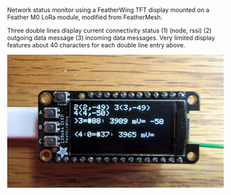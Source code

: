 Network status monitor using a FeatherWing TFT display mounted on a Feather M0 LoRa module, modified from FeatherMesh.

Three double lines display current connectivity status (1) (node, rssi)  (2) outgoing data message  (3) incoming data messages.
Very limited display features about 40 characters for each double line entry above.

![Display](https://github.com/jremington/Feather-LoRa-Networks/blob/main/RHMesh/FeatherTFT/IMG_1611.JPG)
